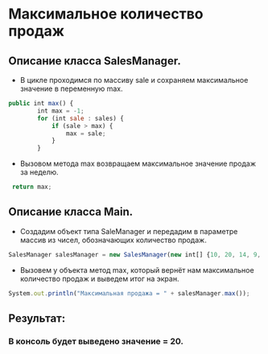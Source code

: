 # Максимальное количество продаж

## Описание класса SalesManager.
* В цикле проходимся по массиву sale и сохраняем макcимальное значение в переменную max.

```javascript
public int max() {
        int max = -1;
        for (int sale : sales) {
            if (sale > max) {
                max = sale;
            }
        }
```
* Вызовом метода max возвращаем максимальное значение продаж за неделю.

```javascript
 return max;
```
## Описание класса Main.
* Создадим объект типа SaleManager и передадим в параметре массив из чисел, обозначающих количество продаж.

```javascript
SalesManager salesManager = new SalesManager(new int[] {10, 20, 14, 9, 16, 7, 11});
```

* Вызовем у объекта метод max, который вернёт нам максимальное количество продаж и выведем итог на экран.

```javascript
System.out.println("Максимальная продажа = " + salesManager.max());
```
## Результат:
### В консоль будет выведено значение = 20.